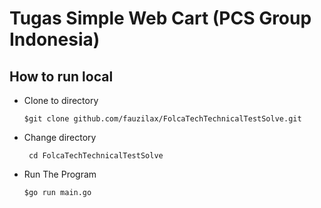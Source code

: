 <h1>Tugas Simple Web Cart (PCS Group Indonesia)</h1>

<h2>How to run local</h2>

- Clone to directory

  ``` $git clone github.com/fauzilax/FolcaTechTechnicalTestSolve.git ```

- Change directory
 
  ``` cd FolcaTechTechnicalTestSolve```
 
- Run The Program

  ``` $go run main.go ```
